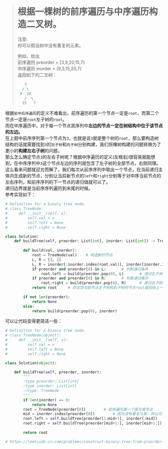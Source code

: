 ># 根据一棵树的前序遍历与中序遍历构造二叉树。  
>  
>注意:  
>你可以假设树中没有重复的元素。  
>  
>例如，给出  
>前序遍历 preorder = [3,9,20,15,7]  
>中序遍历 inorder = [9,3,15,20,7]  
>返回如下的二叉树：  
> 
>```python  
>    3  
>   / \  
>  9  20  
>    /  \  
>   15   7 
>```    
根据`前中后序遍历`的定义不难看出，前序遍历的第一个节点一定是`root`，而第二个节点一定是`root`左子树的`root`。  
而在中序遍历中，对于每一个节点其序列中**左边的节点一定在树结构中位于该节点的左边。**  
在上题中前序序列第一个节点为`3`，也就是说`3`就是整个树的`root`，那么要构造树结构的话就需要找到`3`的`左子树`和`右子树`分别构建，我们将棵树构建的问题转换为了更小的**构建左右子树**的问题。  
那么怎么确定节点`3`的左右子树呢？根据中序遍历的定义(左根右)很容易就能想到，在中序序列中`3`这个节点左边的序列就包含了左子树的全部节点，右侧同理。  
这么看来问题就迎刃而解了，我们每次从前序序列中取出一个节点，在当前递归主体内生成新的节点，分别让当前新节点的`left`和`right`分别等于对中序当前节点的左右序列，和前序序列的下一节点的递归值就可以了。  
递归边界就是当前序序列遍历到末尾的时候。  
参考实现如下：
```python  
# Definition for a binary tree node.
# class TreeNode:
#     def __init__(self, x):
#         self.val = x
#         self.left = None
#         self.right = None

class Solution:
    def buildTree(self, preorder: List[int], inorder: List[int]) -> TreeNode:
        
        def build(val, inorder):
            root = TreeNode(val)    # 构造新的节点
            L, R = [], []
            L, R = inorder[:inorder.index(root.val)], inorder[inorder.index(root.val):]     # 切分左右子树的集合
            if preorder and preorder[0] in L:       # 判断递归条件
                root.left = build(preorder.pop(0), L)       # 递归左子树
            if preorder and preorder[0] in R:       # 判断递归条件
                root.right = build(preorder.pop(0), R)      # 递归右子树
            return root     # 将包含当前节点左子树和右子树的节点root返回给上一层作为上一层的左或右子树
        
        if not len(preorder):
            return None
        else:
            return build(preorder.pop(0), inorder)
```

可以让代码变得更简洁一些：  
```python  
# Definition for a binary tree node.
# class TreeNode(object):
#     def __init__(self, x):
#         self.val = x
#         self.left = None
#         self.right = None

class Solution(object):

    def buildTree(self, preorder, inorder):
        """
        :type preorder: List[int]
        :type inorder: List[int]
        :rtype: TreeNode
        """
        if len(inorder) == 0:
            return None
        root = TreeNode(preorder[0])        # 前序遍历第一个值为根节点
        mid = inorder.index(preorder[0])        # 因为没有重复元素，所以可以直接根据值来查找根节点在中序遍历中的位置
        root.left = self.buildTree(preorder[1:mid+1], inorder[:mid])        # 构建左子树
        root.right = self.buildTree(preorder[mid+1:], inorder[mid+1:])        # 构建右子树
        
        return root

# https://leetcode-cn.com/problems/construct-binary-tree-from-preorder-and-inorder-traversal/solution/python-di-gui-xiang-jie-by-jalan/        
```